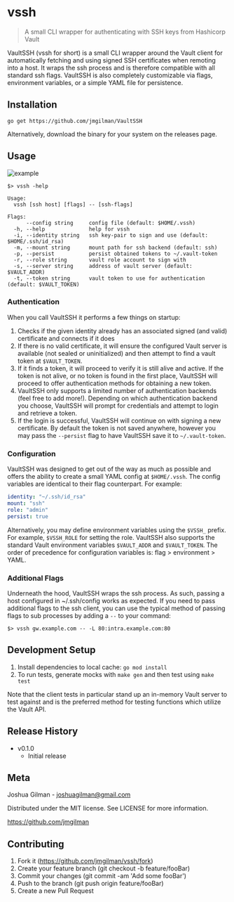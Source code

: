 # vssh

> A small CLI wrapper for authenticating with SSH keys from Hashicorp Vault

VaultSSH (vssh for short) is a small CLI wrapper around the Vault client for automatically fetching and using signed SSH
certificates when remoting into a host. It wraps the ssh process and is therefore compatible with all standard ssh
flags. VaultSSH is also completely customizable via flags, environment variables, or a simple YAML file for persistence. 

## Installation

```go get https://github.com/jmgilman/VaultSSH```

Alternatively, download the binary for your system on the releases page.

## Usage

![example](demo.gif)

```shell script
$> vssh -help

Usage:
  vssh [ssh host] [flags] -- [ssh-flags]

Flags:
      --config string     config file (default: $HOME/.vssh)
  -h, --help              help for vssh
  -i, --identity string   ssh key-pair to sign and use (default: $HOME/.ssh/id_rsa)
  -m, --mount string      mount path for ssh backend (default: ssh)
  -p, --persist           persist obtained tokens to ~/.vault-token
  -r, --role string       vault role account to sign with
  -s, --server string     address of vault server (default: $VAULT_ADDR)
  -t, --token string      vault token to use for authentication (default: $VAULT_TOKEN)
```

### Authentication
When you call VaultSSH it performs a few things on startup:

1. Checks if the given identity already has an associated signed (and valid) certificate and connects if it does
2. If there is no valid certificate, it will ensure the configured Vault server is available (not sealed or 
uninitialized) and then attempt to find a vault token at `$VAULT_TOKEN`. 
3. If it finds a token, it will proceed to verify it is still alive and active. If the token is not alive, or no token
is found in the first place, VaultSSH will proceed to offer authentication methods for obtaining a new token.
4. VaultSSH only supports a limited number of authentication backends (feel free to add more!). Depending on which
authentication backend you choose, VaultSSH will prompt for credentials and attempt to login and retrieve a token.
5. If the login is successful, VaultSSH will continue on with signing a new certificate. By default the token is not
saved anywhere, however you may pass the `--persist` flag to have VaultSSH save it to `~/.vault-token`.

### Configuration

VaultSSH was designed to get out of the way as much as possible and offers the ability to create a small YAML
config at `$HOME/.vssh`. The config variables are identical to their flag counterpart. For example:
```yaml
identity: "~/.ssh/id_rsa"
mount: "ssh"
role: "admin"
persist: true
```
Alternatively, you may define environment variables using the `$VSSH_` prefix. For example, `$VSSH_ROLE` for setting the
role. VaultSSH also supports the standard Vault environment variables `$VAULT_ADDR` and `$VAULT_TOKEN`. The order of
precedence for configuration variables is: flag > environment > YAML.

### Additional Flags

Underneath the hood, VaultSSH wraps the ssh process. As such, passing a host configured in ~/.ssh/config works as
expected. If you need to pass additional flags to the ssh client, you can use the typical method of passing flags to
sub processes by adding a `--` to your command:
```shell script
$> vssh gw.example.com -- -L 80:intra.example.com:80
```

## Development Setup

1. Install dependencies to local cache: `go mod install`
2. To run tests, generate mocks with `make gen` and then test using `make test`

Note that the client tests in particular stand up an in-memory Vault server to test against and is the preferred method
for testing functions which utilize the Vault API. 

## Release History

* v0.1.0
  * Initial release
  
## Meta

Joshua Gilman - joshuagilman@gmail.com

Distributed under the MIT license. See LICENSE for more information.

https://github.com/jmgilman

## Contributing

1. Fork it (https://github.com/jmgilman/vssh/fork)
2. Create your feature branch (git checkout -b feature/fooBar)
3. Commit your changes (git commit -am 'Add some fooBar')
4. Push to the branch (git push origin feature/fooBar)
5. Create a new Pull Request